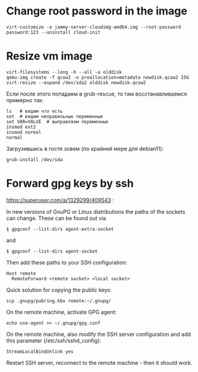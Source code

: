 # Change root password in the image
```
virt-customize -a jammy-server-cloudimg-amd64.img --root-password password:123 --uninstall cloud-init
```

# Resize vm image
```
virt-filesystems --long -h --all -a olddisk
qemu-img create -f qcow2 -o preallocation=metadata newdisk.qcow2 15G
virt-resize --expand /dev/sda2 olddisk newdisk.qcow2
```

Если после этого попадаем в grub-rescue, то там восстанавливаемся примерно так:
```
ls   # видим что есть
set  # видим неправильные переменные
set VAR=VALUE  # выправляем переменные
insmod ext2
insmod normal
normal
```

Загрузившись в гостя зовем (по крайней мере для debian11):
```
grub-install /dev/sda
```


# Forward gpg keys by ssh

https://superuser.com/a/1329299/409543 :

In new versions of GnuPG or Linux distributions the paths of the sockets can change. These can be found out via

```
$ gpgconf --list-dirs agent-extra-socket
```

and

```
$ gpgconf --list-dirs agent-socket
```

Then add these paths to your SSH configuration:

```
Host remote
  RemoteForward <remote socket> <local socket>
```

Quick solution for copying the public keys:

```
scp .gnupg/pubring.kbx remote:~/.gnupg/
```

On the remote machine, activate GPG agent:

```
echo use-agent >> ~/.gnupg/gpg.conf
```

On the remote machine, also modify the SSH server configuration and add this parameter (/etc/ssh/sshd_config):

```
StreamLocalBindUnlink yes
```

Restart SSH server, reconnect to the remote machine - then it should work.
